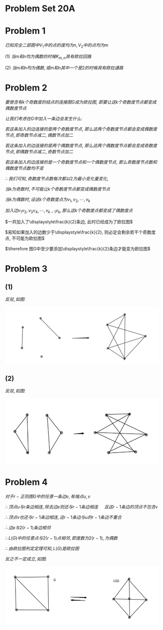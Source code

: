 # Problem Set 20A

# Problem 1

$已知完全二部图中V_1中的点的度均为n, V_2中的点均为m$

(1) $当m和n均为偶数的时候K_{m,n}具有欧拉回路$

(2) $当m和n均为偶数, 或m和n其中一个是2的时候具有欧拉通路$


# Problem 2

$要使含有k个奇数度的结点的连接图G成为欧拉图,$
$即要让这k个奇数度节点都变成偶数度节点$

$让我们考虑在G中加入一条边会发生什么:$

$若这条加入的边连接的是两个奇数度节点,$
$那么这两个奇数度节点都会变成偶数度节点, 即奇数节点减二, 偶数节点加二$

$若这条加入的边连接的是两个偶数度节点,$
$那么这两个偶数度节点都会变成奇数度节点, 即偶数节点减二, 奇数节点加二$

$若这条加入的边连接的是一个奇数度节点和一个偶数度节点,$
$那么奇数度节点数和偶数度节点数均不变$

$\therefore 我们可知, 奇数度节点数每次都以2为最小变化量变化,$

$当k为奇数时, 不可能让k个奇数度节点都变成偶数度节点$

$当k为偶数时, 设这k个奇数度点为v_1, v_2,\cdots ,v_{k}$

$加入边v_1v_2, v_3v_4,\cdots ,v_{k-1}v_k, 那么这k个奇数度点都变成了偶数度点$

$一共加入了\displaystyle\frac{k}{2}条边, 此时已经成为了欧拉图$

$易知如果加入的边数少于\displaystyle\frac{k}{2}, 则必定会剩余若干个奇数度点, 不可能为欧拉图$

$\therefore 图G中至少要添加\displaystyle\frac{k}{2}条边才能变为欧拉图$


# Problem 3

## (1)

$反驳, 如图:$

![](./image/2020-12-27-20-10-56.png)

## (2)

$反驳, 如图:$

![](./image/2020-12-27-20-39-04.png)


# Problem 4

$对于r-正则图G中的任意一条边e, 有端点u, v$

$\therefore 顶点u与r条边相连, 除去边e则还与r-1条边相连$
$\quad 且这r-1条边的顶点不包含v$

$\therefore 顶点v也还与r-1条边相连, 这r-1条边与u的r-1条边不重合$

$\therefore 边e与2(r-1)条边相邻$

$\therefore L(G)中的任意点与2(r-1)点相邻, 即度数为2(r-1), 为偶数$

$\therefore 由欧拉图判定定理可知, L(G)是欧拉图$

$反之不一定成立, 如图:$

![](./image/2020-12-27-20-03-22.png)


